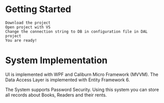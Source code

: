 # Getting Started

	Download the project
	Open project with VS
	Change the connection string to DB in configuration file in DAL project
	You are ready!
	
# System Implementation

UI is implemented with WPF and Caliburn Micro Framework (MVVM). The Data Access Layer is implemented with Entity Framework 6. 

The System supports Password Security. Using this system you can store all records about Books, Readers and their rents.
